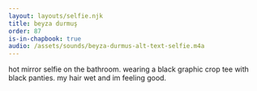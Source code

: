 ```yaml
---
layout: layouts/selfie.njk
title: beyza durmuş
order: 87
is-in-chapbook: true
audio: /assets/sounds/beyza-durmus-alt-text-selfie.m4a
---
```


hot mirror selfie on the bathroom. wearing a black graphic crop tee with black panties. my hair wet and im feeling good.
